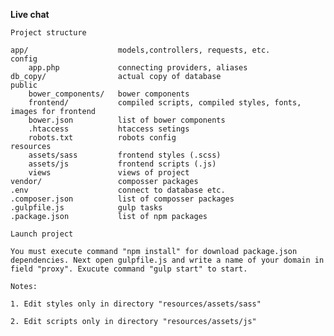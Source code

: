 **Live chat**

`Project structure`

    app/                    models,controllers, requests, etc.
    config
        app.php             connecting providers, aliases
    db_copy/                actual copy of database
    public
        bower_components/   bower components
        frontend/           compiled scripts, compiled styles, fonts, images for frontend
        bower.json          list of bower components
        .htaccess           htaccess setings
        robots.txt          robots config
    resources
        assets/sass         frontend styles (.scss)
        assets/js           frontend scripts (.js)
        views               views of project
    vendor/                 composser packages
    .env                    connect to database etc.
    .composer.json          list of composser packages
    .gulpfile.js            gulp tasks
    .package.json           list of npm packages
    
`Launch project`

`You must execute command "npm install" for download package.json dependencies. Next open gulpfile.js and write a name of your domain in field "proxy". Exucute command "gulp start" to start.`

`Notes:`

`1. Edit styles only in directory "resources/assets/sass"`

`2. Edit scripts only in directory "resources/assets/js"`